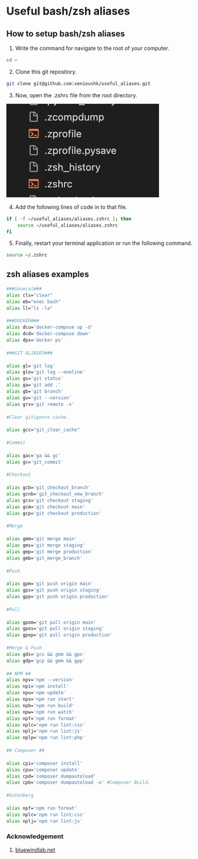 # Useful bash/zsh aliases

## How to setup bash/zsh aliases

1. Write the command for navigate to the root of your computer.

```bash
cd ~
```

2. Clone this git repository.

```bash
git clone git@github.com:xenioushk/useful_aliases.git
```

3. Now, open the .zshrc file from the root directory.

![where is the .zshrc file](previews/zshrc_file.png)

4. Add the following lines of code in to that file.

```bash
if [ -f ~/useful_aliases/aliases.zshrc ]; then
    source ~/useful_aliases/aliases.zshrc
fi
```

5. Finally, restart your terminal application or run the following command.

```bash
source ~/.zshrc
```

## zsh aliases examples

```bash
###General###
alias cls="clear"
alias eb="exec bash"
alias ll="ls -la"

###DOCKER###
alias dcu='docker-compose up -d'
alias dcd='docker-compose down'
alias dps='docker ps'

###GIT ALIASES###

alias gl='git log'
alias glo='git log --oneline'
alias gs='git status'
alias ga='git add .'
alias gb='git branch'
alias gv='git --version'
alias grv='git remote -v'

#Clear gitignore cache.

alias gcc="git_clear_cache"

#Commit

alias gac='ga && gc'
alias gc='git_commit'

#Checkout

alias gcb='git_checkout_branch'
alias gcnb='git_checkout_new_branch'
alias gcs='git checkout staging'
alias gcm='git checkout main'
alias gcp='git checkout production'

#Merge

alias gmm='git merge main'
alias gms='git merge staging'
alias gmp='git merge production'
alias gmb='git_merge_branch'

#Push

alias gpm='git push origin main'
alias gps='git push origin staging'
alias gpp='git push origin production'

#Pull

alias gpom='git pull origin main'
alias gpos='git pull origin staging'
alias gpop='git pull origin production'

#Merge & Push
alias gds='gcs && gmm && gps'
alias gdp='gcp && gmm && gpp'

## NPM ##
alias npv='npm --version'
alias npi='npm install'
alias npu='npm update'
alias nps='npm run start'
alias npb='npm run build'
alias npw='npm run watch'
alias npf='npm run format'
alias nplc='npm run lint:css'
alias nplj='npm run lint:js'
alias nplp='npm run lint:php'

## Composer ##

alias cpi='composer install'
alias cpu='composer update'
alias cpd='composer dumpautoload'
alias cpb='composer dumpautoload -o' #Composer Build.

#Gutenberg

alias npf='npm run format'
alias nplc='npm run lint:css'
alias nplj='npm run lint:js'
```

### Acknowledgement

1. [bluewindlab.net](https://bluewindlab.net)

